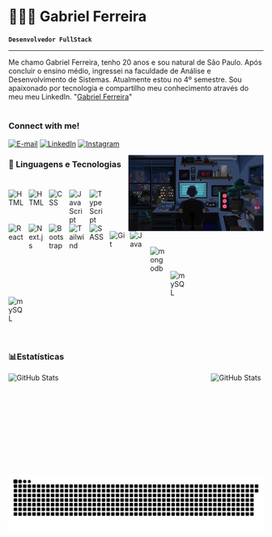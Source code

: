 # 👩🏻‍💻 Gabriel Ferreira

**`Desenvolvedor FullStack`**
__________________________________________________________________________________________________
Me chamo Gabriel Ferreira, tenho 20 anos e sou natural de São Paulo. 
Após concluir o ensino médio, ingressei na faculdade de Análise e Desenvolvimento de Sistemas. Atualmente estou no 4º semestre.
Sou apaixonado por tecnologia e compartilho meu conhecimento através do meu meu LinkedIn. "[Gabriel Ferreira](https://www.linkedin.com/in/gabriel-ferreira-044255267)"


#


<h3 align="left">Connect with me!</h3>

[![E-mail](https://img.shields.io/badge/-Email-000?style=for-the-badge&logo=microsoft-outlook&logoColor=FF00F6&color:FFF)](mailto:gabrielferreiradesouza5513@gmail.com)
[![LinkedIn](https://img.shields.io/badge/-LinkedIn-000?style=for-the-badge&logo=linkedin&logoColor=FF00F6&color:FFF)](https://www.linkedin.com/in/gabriel-ferreira-044255267)
[![Instagram](https://img.shields.io/badge/-Instagram-000?style=for-the-badge&logo=instagram&logoColor=FF00F6&color:FFF)](https://www.instagram.com/umggabriel/)


<img align="right" alt="" height="150px" position="relative" src="./src/studycode2.gif">


 ### 🤖 Linguagens e Tecnologias
 #

<img
  align="left"
  alt="HTML"
  title="HTML"
  width="30px"
  style="padding-right: 10px"
  src="https://cdn.jsdelivr.net/gh/devicons/devicon@latest/icons/html5/html5-original.svg"
/>

<img
  align="left"
  alt="HTML"
  title="HTML"
  width="30px"
  style="padding-right: 10px"
  src="https://cdn.jsdelivr.net/gh/devicons/devicon@latest/icons/nodejs/nodejs-original.svg"
/>

<img
  align="left"
  alt="CSS"
  title="CSS"
  width="30px"
  style="padding-right: 10px"
  src="https://cdn.jsdelivr.net/gh/devicons/devicon@latest/icons/css3/css3-original.svg"
/>
<img
  align="left"
  alt="JavaScript"
  title="JavaScript"
  width="30px"
  style="padding-right: 10px"
  src="https://cdn.jsdelivr.net/gh/devicons/devicon@latest/icons/javascript/javascript-original.svg"
/>
<img
  align="left"
  alt="TypeScript"
  title="TypeScript"
  width="30px"
  style="padding-right: 10px"
  src="https://cdn.jsdelivr.net/gh/devicons/devicon@latest/icons/typescript/typescript-original.svg"
/>
<img
  align="left"
  alt="React"
  title="React"
  width="30px"
  style="padding-right: 10px"
  src="https://cdn.jsdelivr.net/gh/devicons/devicon@latest/icons/react/react-original.svg"
/>
<img
  align="left"
  alt="Next.js"
  title="Next.js"
  width="30px"
  style="padding-right: 10px"
  src="https://cdn.jsdelivr.net/gh/devicons/devicon@latest/icons/nextjs/nextjs-original.svg"
/>
<img
  align="left"
  alt="Bootstrap"
  title="Bootstrap"
  width="30px"
  style="padding-right: 10px"
  src="https://cdn.jsdelivr.net/gh/devicons/devicon@latest/icons/bootstrap/bootstrap-original.svg"
/>
<img
  align="left"
  alt="Tailwind"
  title="Tailwind"
  width="30px"
  style="padding-right: 10px"
  src="https://cdn.jsdelivr.net/gh/devicons/devicon@latest/icons/tailwindcss/tailwindcss-original.svg"
/>
<img
  align="left"
  alt="SASS"
  title="SASS"
  width="30px"
  style="padding-right: 10px"
  src="https://cdn.jsdelivr.net/gh/devicons/devicon@latest/icons/sass/sass-original.svg"
/>
<img
  align="left"
  alt="Git"
  title="Git"
  width="30px"
  style="padding-right: 10px"
  src="https://cdn.jsdelivr.net/gh/devicons/devicon@latest/icons/git/git-original.svg"
/>
<br/>
<br/>

<img
  align="left"
  alt="Java"
  title="Java"
  width="30px"
  style="padding-right: 10px"
  src="https://cdn.jsdelivr.net/gh/devicons/devicon@latest/icons/java/java-original.svg"
/>
<br/>
<br/>

<img
  align="left"
  alt="mongodb"
  title="MongoDB"
  width="30px"
  style="padding-right: 10px"
  src="https://cdn.jsdelivr.net/gh/devicons/devicon@latest/icons/mongodb/mongodb-original.svg"
/>
<br/>
<br/>

<img
  align="left"
  alt="mySQL"
  title="MySQL"
  width="30px"
  style="padding-right: 10px"
  src="https://cdn.jsdelivr.net/gh/devicons/devicon@latest/icons/mysql/mysql-original.svg"
/>
<br/>
<br/>
<br/>
<img
  align="left"
  alt="mySQL"
  title="MySQL"
  width="30px"
  style="padding-right: 10px"
  src="https://cdn.jsdelivr.net/gh/devicons/devicon@latest/icons/figma/figma-original.svg"
/>
<br/>
<br/>
<br/>
<br/>
<br/>
###    📊Estatísticas
<p>
<img
  align="left"
  alt="GitHub Stats"
  width="400"
  src="https://github-readme-stats.vercel.app/api?username=bielferr&show_icons=true&theme=tokyonight&include_all_commits=true&locale=pt-br"
/>
  <img
    align="left"
    alt="GitHub Stats"
    height="200"
    src="https://github-readme-stats.vercel.app/api/top-langs/?username=bielferr&theme=tokyonight&layout=compact&custom_title=Tecnologias&langs_count=9"
  />
</p>


#
<picture align="center">
  <source media="(prefers-color-scheme: dark)" srcset="https://raw.githubusercontent.com/bielferr/bielferr/output/github-contribution-grid-snake-dark.svg">
  <source media="(prefers-color-scheme: light)" srcset="https://raw.githubusercontent.com/bielferr/bielferr/output/github-contribution-grid-snake-dark.svg">
  <img align="center" alt="github contribution grid snake animation" src="https://raw.githubusercontent.com/bielferr/bielferr/output/github-contribution-grid-snake.svg">
</picture>

